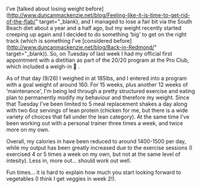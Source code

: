 I've [talked about losing weight before](http://www.duncanmackenzie.net/blog/Feeling-like-it-is-time-to-get-rid-of-the-flab/" target="_blank), and I managed to lose a fair bit via the South Beach diet about a year and a half ago, but my weight recently started creeping up again and I decided to do something &#8216;big' to get on the right track (which is something I've [considered before](http://www.duncanmackenzie.net/blog/Back-in-Redmond/" target="_blank)). So, on Tuesday of last week I had my official first appointment with a dietitian as part of the 20/20 program at the Pro Club, which included a weigh-in 🙂 .

As of that day (9/26) I weighed in at 185lbs, and I entered into a program with a goal weight of around 160. For 15 weeks, plus another 12 weeks of &#8216;maintenance', I'm being led through a pretty structured exercise and eating plan to permanently modify my behaviour and therefore my weight. Since that Tuesday I've been limited to 5 meal replacement shakes a day along with two 6oz servings of lean protein (chicken for me, but there is a wide variety of choices that fall under the lean category). At the same time I've been working out with a personal trainer three times a week, and twice more on my own.

Overall, my calories in have been reduced to around 1400-1500 per day, while my output has been greatly increased due to the exercise sessions (I exercised 4 or 5 times a week on my own, but not at the same level of intesity). Less in, more out... should work out well.

Fun times... it is hard to explain how much you start looking forward to vegetables (I think I get veggies in week 2!).